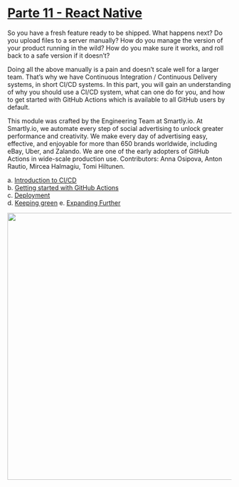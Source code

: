 # [Parte 11 - React Native](https://fullstackopen.com/en/part11)

So you have a fresh feature ready to be shipped. What happens next? Do you upload files to a server manually? How do you manage the version of your product running in the wild? How do you make sure it works, and roll back to a safe version if it doesn’t?

Doing all the above manually is a pain and doesn’t scale well for a larger team. That’s why we have Continuous Integration / Continuous Delivery systems, in short CI/CD systems. In this part, you will gain an understanding of why you should use a CI/CD system, what can one do for you, and how to get started with GitHub Actions which is available to all GitHub users by default.

This module was crafted by the Engineering Team at Smartly.io. At Smartly.io, we automate every step of social advertising to unlock greater performance and creativity. We make every day of advertising easy, effective, and enjoyable for more than 650 brands worldwide, including eBay, Uber, and Zalando. We are one of the early adopters of GitHub Actions in wide-scale production use. Contributors: Anna Osipova, Anton Rautio, Mircea Halmagiu, Tomi Hiltunen.

a. [Introduction to CI/CD](https://fullstackopen.com/en/part11/introduction_to_ci_cd)  
b. [Getting started with GitHub Actions](https://fullstackopen.com/en/part11/getting_started_with_git_hub_actions)  
c. [Deployment](https://fullstackopen.com/en/part11/deployment)  
d. [Keeping green](https://fullstackopen.com/en/part11/keeping_green)
e. [Expanding Further](https://fullstackopen.com/en/part11/expanding_further)

<img src="https://github.com/jgomez2531/Full-Stack-Open/assets/76822966/12b008c3-5f53-4c0c-ae57-781644381694" class="center" width="600" />
